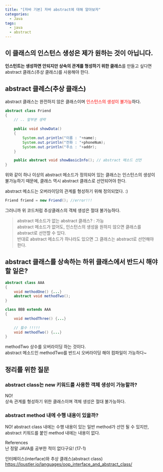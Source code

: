 ```yaml
---
title: "[자바 기본] 자바 abstract에 대해 알아보자"
categories:
  - Java
tags:
  - java
  - abstract
--- 
```

  

## 이 클래스의 인스턴스 생성은 제가 원하는 것이 아닙니다.

**인스턴트는 생성하면 안되지만 상속의 관계를 형성하기 위한 클래스**를 만들고 싶다면 abstract 클래스(추상 클래스)를 사용해야 한다.  


## abstract 클레스(추상 클래스)

abstract 클래스는 완전하지 않은 클래스이며 <span style="color:red">인스턴스의 생성이 불가능</span>하다.  

~~~ java
abstract class Friend
{
    // .. 앞부분 생략
    
    public void showData()
    {
        System.out.println("이름 : "+name);
        System.out.println("전화 : "+phoneNum);
        System.out.println("주소 : "+addr);
    }

    public abstract void showBasicInfo(); // abstract 메소드 선언
}
~~~

위와 같이 하나 이상의 abstract 메소드가 정의되어 있는 클래스는 인스턴스의 생성이 불가능하기 때문에, 클래스 역시 abstract 클래스로 선언되어야 한다.  

abstract 메소드는 오버라이딩의 관계를 형성하기 위해 정의되었다. :)  

~~~ java
Friend friend = new Friend(); //error!!!
~~~
그러니까 위 코드처럼 추상클래스의 객체 생성은 절대 불가능하다.  

> abstract 메소드가 없는 abstract 클래스? : 가능  
abstract 메소드가 없어도, 인스턴스의 생성을 원하지 않으면 클래스를 abstract로 선언할 수 있다.  
반대로 abstract 메소드가 하나라도 있으면 그 클래스는 abstract로 선언해야 한다.  

## abstract 클래스를 상속하는 하위 클래스에서 반드시 해야 할 일은?  

~~~ java
abstract class AAA
{
    void methodOne() {...}
    abstract void methodTwo();
}

class BBB extends AAA
{
    void methodThree() {...}
    
    // 핋수 !!!!!
    void methodTwo() {...}
}
~~~

methodTwo 상수를 오버라이딩 하는 것이다.  
abstract 메소드인 methodTwo를 반드시 오버라이딩 해야 컴파일이 가능하다~  

## 정리를 위한 질문 

### abstract class는 new 키워드를 사용한 객체 생성이 가능할까? 
NO!  
상속 관계를 형성하기 위한 클래스이며 객체 생성은 절대 불가능하다.  
  

### abstract method 내에 수행 내용이 있을까?  
NO!
abstract class 내에는 수행 내용이 있는 일반 method가 선언 될 수 있지만,  
abstract 키워드를 붙인 method 내에는 내용이 없다.  




References  
난 정말 JAVA를 공부한 적이 없다구요! (17-1)  
  
인터페이스(interface)와 추상 클래스(abstract class)  
https://loustler.io/languages/oop_interface_and_abstract_class/  